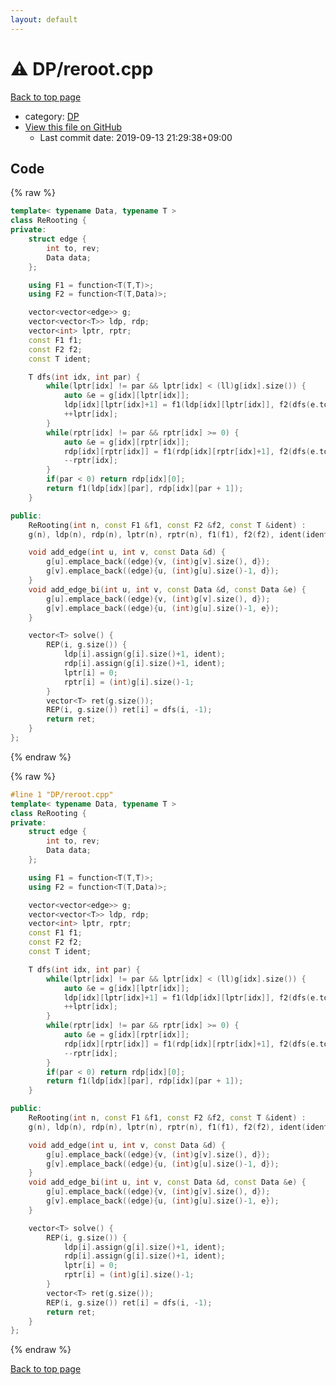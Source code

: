 ```yaml
---
layout: default
---
```


<!-- mathjax config similar to math.stackexchange -->
<script type="text/javascript" async
  src="https://cdnjs.cloudflare.com/ajax/libs/mathjax/2.7.5/MathJax.js?config=TeX-MML-AM_CHTML">
</script>
<script type="text/x-mathjax-config">
  MathJax.Hub.Config({
    TeX: { equationNumbers: { autoNumber: "AMS" }},
    tex2jax: {
      inlineMath: [ ['$','$'] ],
      processEscapes: true
    },
    "HTML-CSS": { matchFontHeight: false },
    displayAlign: "left",
    displayIndent: "2em"
  });
</script>

<script type="text/javascript" src="https://cdnjs.cloudflare.com/ajax/libs/jquery/3.4.1/jquery.min.js"></script>
<script src="https://cdn.jsdelivr.net/npm/jquery-balloon-js@1.1.2/jquery.balloon.min.js" integrity="sha256-ZEYs9VrgAeNuPvs15E39OsyOJaIkXEEt10fzxJ20+2I=" crossorigin="anonymous"></script>
<script type="text/javascript" src="../../assets/js/copy-button.js"></script>
<link rel="stylesheet" href="../../assets/css/copy-button.css" />


# :warning: DP/reroot.cpp

<a href="../../index.html">Back to top page</a>

* category: <a href="../../index.html#e2fca8135c2fadca093abd79a6b1c0d2">DP</a>
* <a href="{{ site.github.repository_url }}/blob/master/DP/reroot.cpp">View this file on GitHub</a>
    - Last commit date: 2019-09-13 21:29:38+09:00




## Code

<a id="unbundled"></a>
{% raw %}
```cpp
template< typename Data, typename T >
class ReRooting {
private:
    struct edge {
        int to, rev;
        Data data;
    };

    using F1 = function<T(T,T)>;
    using F2 = function<T(T,Data)>;

    vector<vector<edge>> g;
    vector<vector<T>> ldp, rdp;
    vector<int> lptr, rptr;
    const F1 f1;
    const F2 f2;
    const T ident;

    T dfs(int idx, int par) {
        while(lptr[idx] != par && lptr[idx] < (ll)g[idx].size()) {
            auto &e = g[idx][lptr[idx]];
            ldp[idx][lptr[idx]+1] = f1(ldp[idx][lptr[idx]], f2(dfs(e.to, e.rev), e.data));
            ++lptr[idx];
        }
        while(rptr[idx] != par && rptr[idx] >= 0) {
            auto &e = g[idx][rptr[idx]];
            rdp[idx][rptr[idx]] = f1(rdp[idx][rptr[idx]+1], f2(dfs(e.to, e.rev), e.data));
            --rptr[idx];
        }
        if(par < 0) return rdp[idx][0];
        return f1(ldp[idx][par], rdp[idx][par + 1]);
    }

public:
    ReRooting(int n, const F1 &f1, const F2 &f2, const T &ident) :
    g(n), ldp(n), rdp(n), lptr(n), rptr(n), f1(f1), f2(f2), ident(ident) {}

    void add_edge(int u, int v, const Data &d) {
        g[u].emplace_back((edge){v, (int)g[v].size(), d});
        g[v].emplace_back((edge){u, (int)g[u].size()-1, d});
    }
    void add_edge_bi(int u, int v, const Data &d, const Data &e) {
        g[u].emplace_back((edge){v, (int)g[v].size(), d});
        g[v].emplace_back((edge){u, (int)g[u].size()-1, e});
    }

    vector<T> solve() {
        REP(i, g.size()) {
            ldp[i].assign(g[i].size()+1, ident);
            rdp[i].assign(g[i].size()+1, ident);
            lptr[i] = 0;
            rptr[i] = (int)g[i].size()-1;
        }
        vector<T> ret(g.size());
        REP(i, g.size()) ret[i] = dfs(i, -1);
        return ret;
    }
};

```
{% endraw %}

<a id="bundled"></a>
{% raw %}
```cpp
#line 1 "DP/reroot.cpp"
template< typename Data, typename T >
class ReRooting {
private:
    struct edge {
        int to, rev;
        Data data;
    };

    using F1 = function<T(T,T)>;
    using F2 = function<T(T,Data)>;

    vector<vector<edge>> g;
    vector<vector<T>> ldp, rdp;
    vector<int> lptr, rptr;
    const F1 f1;
    const F2 f2;
    const T ident;

    T dfs(int idx, int par) {
        while(lptr[idx] != par && lptr[idx] < (ll)g[idx].size()) {
            auto &e = g[idx][lptr[idx]];
            ldp[idx][lptr[idx]+1] = f1(ldp[idx][lptr[idx]], f2(dfs(e.to, e.rev), e.data));
            ++lptr[idx];
        }
        while(rptr[idx] != par && rptr[idx] >= 0) {
            auto &e = g[idx][rptr[idx]];
            rdp[idx][rptr[idx]] = f1(rdp[idx][rptr[idx]+1], f2(dfs(e.to, e.rev), e.data));
            --rptr[idx];
        }
        if(par < 0) return rdp[idx][0];
        return f1(ldp[idx][par], rdp[idx][par + 1]);
    }

public:
    ReRooting(int n, const F1 &f1, const F2 &f2, const T &ident) :
    g(n), ldp(n), rdp(n), lptr(n), rptr(n), f1(f1), f2(f2), ident(ident) {}

    void add_edge(int u, int v, const Data &d) {
        g[u].emplace_back((edge){v, (int)g[v].size(), d});
        g[v].emplace_back((edge){u, (int)g[u].size()-1, d});
    }
    void add_edge_bi(int u, int v, const Data &d, const Data &e) {
        g[u].emplace_back((edge){v, (int)g[v].size(), d});
        g[v].emplace_back((edge){u, (int)g[u].size()-1, e});
    }

    vector<T> solve() {
        REP(i, g.size()) {
            ldp[i].assign(g[i].size()+1, ident);
            rdp[i].assign(g[i].size()+1, ident);
            lptr[i] = 0;
            rptr[i] = (int)g[i].size()-1;
        }
        vector<T> ret(g.size());
        REP(i, g.size()) ret[i] = dfs(i, -1);
        return ret;
    }
};

```
{% endraw %}

<a href="../../index.html">Back to top page</a>

